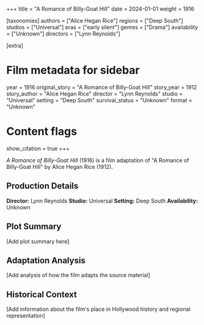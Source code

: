 +++
title = "A Romance of Billy-Goat Hill"
date = 2024-01-01
weight = 1916

[taxonomies]
authors = ["Alice Hegan Rice"]
regions = ["Deep South"]
studios = ["Universal"]
eras = ["early silent"]
genres = ["Drama"]
availability = ["Unknown"]
directors = ["Lynn Reynolds"]

[extra]
# Film metadata for sidebar
year = 1916
original_story = "A Romance of Billy-Goat Hill"
story_year = 1912
story_author = "Alice Hegan Rice"
director = "Lynn Reynolds"
studio = "Universal"
setting = "Deep South"
survival_status = "Unknown"
format = "Unknown"

# Content flags
show_citation = true
+++

*A Romance of Billy-Goat Hill* (1916) is a film adaptation of "A Romance of Billy-Goat Hill" by Alice Hegan Rice (1912).

## Production Details

**Director:** Lynn Reynolds
**Studio:** Universal
**Setting:** Deep South
**Availability:** Unknown

## Plot Summary

[Add plot summary here]

## Adaptation Analysis

[Add analysis of how the film adapts the source material]

## Historical Context

[Add information about the film's place in Hollywood history and regional representation]


